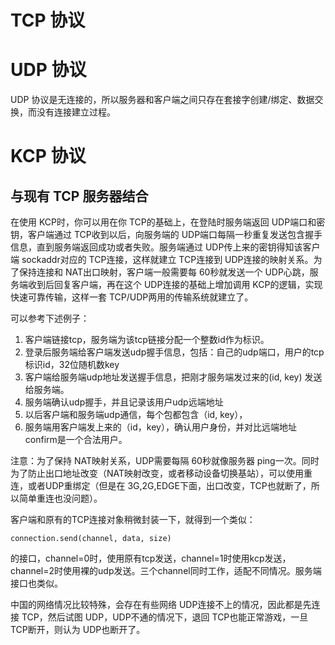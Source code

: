 # TCP 协议



# UDP 协议

UDP 协议是无连接的，所以服务器和客户端之间只存在套接字创建/绑定、数据交换，而没有连接建立过程。



# KCP 协议

## 与现有 TCP 服务器结合

在使用 KCP时，你可以用在你 TCP的基础上，在登陆时服务端返回 UDP端口和密钥，客户端通过 TCP收到以后，向服务端的 UDP端口每隔一秒重复发送包含握手信息，直到服务端返回成功或者失败。服务端通过 UDP传上来的密钥得知该客户端 sockaddr对应的 TCP连接，这样就建立 TCP连接到 UDP连接的映射关系。为了保持连接和 NAT出口映射，客户端一般需要每 60秒就发送一个 UDP心跳，服务端收到后回复客户端，再在这个 UDP连接的基础上增加调用 KCP的逻辑，实现快速可靠传输，这样一套 TCP/UDP两用的传输系统就建立了。

可以参考下述例子：

1. 客户端链接tcp，服务端为该tcp链接分配一个整数id作为标识。
2. 登录后服务端给客户端发送udp握手信息，包括：自己的udp端口，用户的tcp标识id，32位随机数key
3. 客户端给服务端udp地址发送握手信息，把刚才服务端发过来的(id, key) 发送给服务端。
4. 服务端确认udp握手，并且记录该用户udp远端地址
5. 以后客户端和服务端udp通信，每个包都包含（id, key），
6. 服务端用客户端发上来的（id，key），确认用户身份，并对比远端地址confirm是一个合法用户。

注意：为了保持 NAT映射关系，UDP需要每隔 60秒就像服务器 ping一次。同时为了防止出口地址改变（NAT映射改变，或者移动设备切换基站），可以使用重连，或者UDP重绑定（但是在 3G,2G,EDGE下面，出口改变，TCP也就断了，所以简单重连也没问题）。

客户端和原有的TCP连接对象稍微封装一下，就得到一个类似：

```
connection.send(channel, data, size)
```

的接口，channel=0时，使用原有tcp发送，channel=1时使用kcp发送，channel=2时使用裸的udp发送。三个channel同时工作，适配不同情况。服务端接口也类似。

中国的网络情况比较特殊，会存在有些网络 UDP连接不上的情况，因此都是先连接 TCP，然后试图 UDP，UDP不通的情况下，退回 TCP也能正常游戏，一旦 TCP断开，则认为 UDP也断开了。